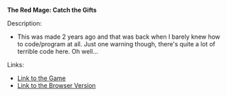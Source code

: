 **The Red Mage: Catch the Gifts**

Description:
- This was made 2 years ago and that was back when I barely knew how to code/program at
all. Just one warning though, there's quite a lot of terrible code here. Oh well...

Links:
- [Link to the Game](https://dragonwf.itch.io/the-red-mage-catch-the-gifts)
- [Link to the Browser Version](https://www.newgrounds.com/portal/view/826037)
